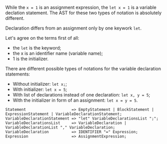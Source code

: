 While the `x = 1` is an assignment expression, the `let x = 1` is a variable declation statement. The AST for these two types of notation is absolutely different.

Declaration differs from an assignment only by one keywork `let`.

Let's agree on the terms first of all:
- the `let` is the keyword;
- the x is an identifier name (variable name);
- 1 is the initializer.

There are different possible types of notations for the variable declaration statements:

- Without initializer: `let x;`;
- With initializer: `let x = 5`;
- With list of declarations instead of one declaration: `let x, y = 5`;
- With the initializer in form of an assignment: `let x = y = 5`.


```
Statement                    => EmptyStatement | BlockStatement | ExpressionStatement | VariableDeclarationStatement;
VariableDeclarationStatement => "let" VariableDeclarationsList ";";
VariableDeclarationsList     => VariableDeclaration | VariableDeclarationList "," VariableDeclaration;
VariableDeclaration          => IDENTIFIER "=" Expression;
Expression                   => AssignmentExpression;
```
